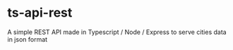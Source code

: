 # ts-api-rest
A simple REST API made in Typescript / Node / Express to serve cities data in json format